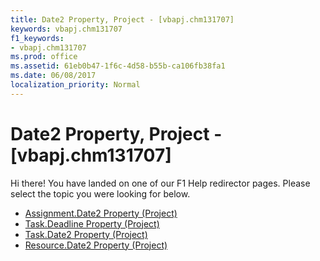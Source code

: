```yaml
---
title: Date2 Property, Project - [vbapj.chm131707]
keywords: vbapj.chm131707
f1_keywords:
- vbapj.chm131707
ms.prod: office
ms.assetid: 61eb0b47-1f6c-4d58-b55b-ca106fb38fa1
ms.date: 06/08/2017
localization_priority: Normal
---
```



# Date2 Property, Project - [vbapj.chm131707]

Hi there! You have landed on one of our F1 Help redirector pages. Please select the topic you were looking for below.

- [Assignment.Date2 Property (Project)](http://msdn.microsoft.com/library/be8665ce-ffd6-fc0e-6b0d-17dc0bcdac65%28Office.15%29.aspx)
- [Task.Deadline Property (Project)](http://msdn.microsoft.com/library/cc682110-d8c7-77d4-8614-53fc72494d54%28Office.15%29.aspx)
- [Task.Date2 Property (Project)](http://msdn.microsoft.com/library/97342ec9-1ec3-be61-a91e-7e516c6f8a7a%28Office.15%29.aspx)
- [Resource.Date2 Property (Project)](http://msdn.microsoft.com/library/1977a3c7-dfff-6f91-a546-ba1d6d8fb0ef%28Office.15%29.aspx)

